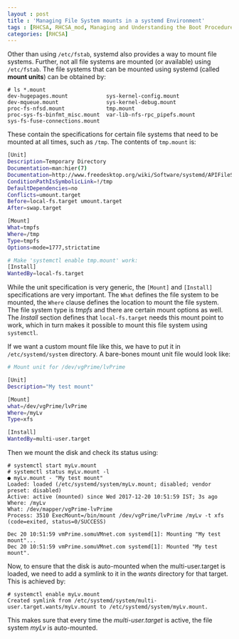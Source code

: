 ```yaml
---
layout : post
title : 'Managing File System mounts in a systemd Environment'
tags : [RHCSA, RHCSA_mod, Managing and Understanding the Boot Procedure, Managing File System mounts in a systemd Environment]
categories: [RHCSA]
---
```



Other than using `/etc/fstab`, systemd also provides a way to mount file
systems. Further, not all file systems are mounted (or available) using
`/etc/fstab`. The file systems that can be mounted using systemd (called
**mount units**) can be obtained by:

``` console
# ls *.mount
dev-hugepages.mount            sys-kernel-config.mount
dev-mqueue.mount               sys-kernel-debug.mount
proc-fs-nfsd.mount             tmp.mount
proc-sys-fs-binfmt_misc.mount  var-lib-nfs-rpc_pipefs.mount
sys-fs-fuse-connections.mount
```

These contain the specifications for certain file systems that need to
be mounted at all times, such as `/tmp`. The contents of `tmp.mount` is:

``` bash
[Unit]
Description=Temporary Directory
Documentation=man:hier(7)
Documentation=http://www.freedesktop.org/wiki/Software/systemd/APIFileSystems
ConditionPathIsSymbolicLink=!/tmp
DefaultDependencies=no
Conflicts=umount.target
Before=local-fs.target umount.target
After=swap.target

[Mount]
What=tmpfs
Where=/tmp
Type=tmpfs
Options=mode=1777,strictatime

# Make 'systemctl enable tmp.mount' work:
[Install]
WantedBy=local-fs.target
```

While the unit specification is very generic, the `[Mount]` and
`[Install]` specifications are very important. The `What` defines the
file system to be mounted, the `Where` clause defines the location to
mount the file system. The file system type is *tmpfs* and there are
certain mount options as well. The *Install* section defines that
`local-fs.target` needs this mount point to work, which in turn makes it
possible to mount this file system using `systemctl`.

If we want a custom mount file like this, we have to put it in
`/etc/systemd/system` directory. A bare-bones mount unit file would look
like:

``` bash
# Mount unit for /dev/vgPrime/lvPrime

[Unit]
Description="My test mount"

[Mount]
what=/dev/vgPrime/lvPrime
Where=/myLv
Type=xfs

[Install]
WantedBy=multi-user.target
```

Then we mount the disk and check its status using:

``` console
# systemctl start myLv.mount
# systemctl status myLv.mount -l
● myLv.mount - "My test mount"
Loaded: loaded (/etc/systemd/system/myLv.mount; disabled; vendor preset: disabled)
Active: active (mounted) since Wed 2017-12-20 10:51:59 IST; 3s ago
Where: /myLv
What: /dev/mapper/vgPrime-lvPrime
Process: 3510 ExecMount=/bin/mount /dev/vgPrime/lvPrime /myLv -t xfs (code=exited, status=0/SUCCESS)

Dec 20 10:51:59 vmPrime.somuVMnet.com systemd[1]: Mounting "My test mount"...
Dec 20 10:51:59 vmPrime.somuVMnet.com systemd[1]: Mounted "My test mount".
```

Now, to ensure that the disk is auto-mounted when the multi-user.target
is loaded, we need to add a symlink to it in the *wants* directory for
that target. This is achieved by:

``` console
# systemctl enable myLv.mount
Created symlink from /etc/systemd/system/multi-user.target.wants/myLv.mount to /etc/systemd/system/myLv.mount.
```

This makes sure that every time the *multi-user.target* is active, the
file system *myLv* is auto-mounted.
